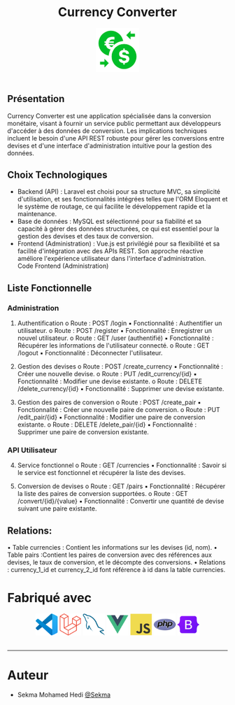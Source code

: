 <div style="text-align: center;">
    <h1>Currency Converter</h1>
    <img src="https://github.com/Sekma/CurrencyFrontEnd/blob/main/src/assets/logo.png" width="20%" alt=""><br><br>
</div>

## Présentation

Currency Converter est une application spécialisée dans la conversion monétaire, 
visant à fournir un service public permettant aux développeurs d'accéder à des 
données de conversion. Les implications techniques incluent le besoin d'une API REST 
robuste pour gérer les conversions entre devises et d'une interface d'administration 
intuitive pour la gestion des données. 

## Choix Technologiques 

<ul>
    <li>Backend (API) : Laravel est choisi pour sa structure MVC, sa simplicité 
d'utilisation, et ses fonctionnalités intégrées telles que l'ORM Eloquent et le 
système de routage, ce qui facilite le développement rapide et la maintenance. </li>
    <li>Base de données : MySQL est sélectionné pour sa fiabilité et sa capacité à 
gérer des données structurées, ce qui est essentiel pour la gestion des devises 
et des taux de conversion. </li>
    <li>Frontend (Administration) : Vue.js est privilégié pour sa flexibilité et sa facilité 
d'intégration avec des APIs REST. Son approche réactive améliore l'expérience 
utilisateur dans l'interface d'administration. <br><a>Code Frontend (Administration)</a></li>
</ul>

## Liste Fonctionnelle

### Administration

1. Authentification 
    o Route : POST /login 
        ▪ Fonctionnalité : Authentifier un utilisateur. 
    o Route : POST /register 
        ▪ Fonctionnalité : Enregistrer un nouvel utilisateur. 
    o Route : GET /user (authentifié) 
        ▪ Fonctionnalité : Récupérer les informations de l'utilisateur connecté. 
    o Route : GET /logout 
        ▪ Fonctionnalité : Déconnecter l'utilisateur.
   
2. Gestion des devises 
    o Route : POST /create_currency 
        ▪ Fonctionnalité : Créer une nouvelle devise. 
    o Route : PUT /edit_currency/{id} 
        ▪ Fonctionnalité : Modifier une devise existante. 
    o Route : DELETE /delete_currency/{id} 
        ▪ Fonctionnalité : Supprimer une devise existante.
   
3. Gestion des paires de conversion 
    o Route : POST /create_pair 
        ▪ Fonctionnalité : Créer une nouvelle paire de conversion. 
    o Route : PUT /edit_pair/{id} 
        ▪ Fonctionnalité : Modifier une paire de conversion existante. 
    o Route : DELETE /delete_pair/{id} 
        ▪ Fonctionnalité : Supprimer une paire de conversion existante. 

### API Utilisateur 

4. Service fonctionnel 
    o Route : GET /currencies 
        ▪ Fonctionnalité : Savoir si le service est fonctionnel et récupérer la liste des devises.
    
6. Conversion de devises 
    o Route : GET /pairs 
        ▪ Fonctionnalité : Récupérer la liste des paires de conversion supportées.
    o Route : GET /convert/{id}/{value} 
        ▪ Fonctionnalité : Convertir une quantité de devise suivant une paire existante.  

## Relations:
 
• Table currencies : Contient les informations sur les devises (id, nom). 
• Table pairs :Contient les paires de conversion avec des références aux devises, le taux de conversion, et le décompte des conversions. 
• Relations : currency_1_id et currency_2_id font référence à id dans la table currencies.  

# Fabriqué avec

<div style="text-align: center;">
  <img alt="VSCode" height="50" width="50" src="https://raw.githubusercontent.com/devicons/devicon/master/icons/vscode/vscode-original.svg">
  <img alt="Laravel" height="50" width="50" src="https://raw.githubusercontent.com/devicons/devicon/master/icons/laravel/laravel-original.svg">
  <img alt="MySQL" height="50" width="50" src="https://raw.githubusercontent.com/devicons/devicon/master/icons/mysql/mysql-original.svg">
  <img alt="Vue.js" height="50" width="50" src="https://raw.githubusercontent.com/devicons/devicon/master/icons/vuejs/vuejs-original.svg">
  <img alt="JavaScript" height="50" width="50" src="https://raw.githubusercontent.com/devicons/devicon/master/icons/javascript/javascript-original.svg">
  <img alt="PHP" height="50" width="50" src="https://raw.githubusercontent.com/devicons/devicon/master/icons/php/php-original.svg">
  <img alt="Bootstrap" height="50" width="50" src="https://raw.githubusercontent.com/devicons/devicon/master/icons/bootstrap/bootstrap-original.svg">
</div>
<br>
<hr>
    
</div>

# Auteur
- Sekma Mohamed Hedi <a href="https://github.com/Sekma">@Sekma<a/>
